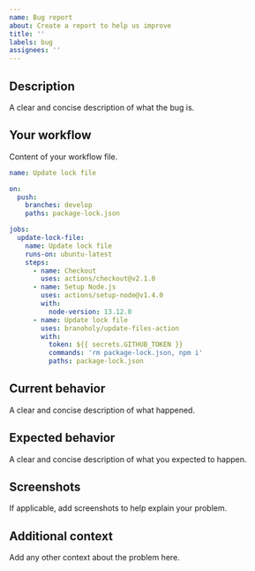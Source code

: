 ```yaml
---
name: Bug report
about: Create a report to help us improve
title: ''
labels: bug
assignees: ''
---
```


## Description

A clear and concise description of what the bug is.

## Your workflow

Content of your workflow file.

```yaml
name: Update lock file

on:
  push:
    branches: develop
    paths: package-lock.json

jobs:
  update-lock-file:
    name: Update lock file
    runs-on: ubuntu-latest
    steps:
      - name: Checkout
        uses: actions/checkout@v2.1.0
      - name: Setup Node.js
        uses: actions/setup-node@v1.4.0
        with:
          node-version: 13.12.0
      - name: Update lock file
        uses: branoholy/update-files-action
        with:
          token: ${{ secrets.GITHUB_TOKEN }}
          commands: 'rm package-lock.json, npm i'
          paths: package-lock.json
```

## Current behavior

A clear and concise description of what happened.

## Expected behavior

A clear and concise description of what you expected to happen.

## Screenshots

If applicable, add screenshots to help explain your problem.

## Additional context

Add any other context about the problem here.
